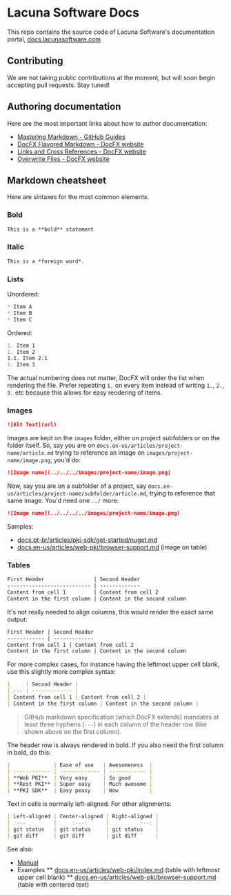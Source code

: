 # Lacuna Software Docs

This repo contains the source code of Lacuna Software's documentation portal, [docs.lacunasoftware.com](https://docs.lacunasoftware.com)

## Contributing

We are not taking public contributions at the moment, but will soon begin accepting pull requests. Stay tuned!

## Authoring documentation

Here are the most important links about how to author documentation:

* [Mastering Markdown - GitHub Guides](https://guides.github.com/features/mastering-markdown/)
* [DocFX Flavored Markdown - DocFX website](https://dotnet.github.io/docfx/spec/docfx_flavored_markdown.html)
* [Links and Cross References - DocFX website](https://dotnet.github.io/docfx/tutorial/links_and_cross_references.html)
* [Overwrite Files - DocFX website](https://dotnet.github.io/docfx/tutorial/intro_overwrite_files.html)

## Markdown cheatsheet

Here are sintaxes for the most common elements.

### Bold

```md
This is a **bold** statement
```

### Italic

```md
This is a *foreign word*.
```

### Lists

Unordered:

```md
* Item A
* Item B
* Item C
```

Ordered:

```md
1. Item 1
1. Item 2
1.1. Item 2.1
1. Item 3
```

The actual numbering does not matter, DocFX will order the list when rendering the file. Prefer repeating `1.` on every item instead of writing `1.`, `2.`, `3.` etc because this allows for easy reodering of items.

### Images

```md
![Alt Text](url)
```

Images are kept on the `images` folder, either on project subfolders or on the folder itself. So, say you are on `docs.en-us/articles/project-name/article.md` trying to reference an image on `images/project-name/image.png`, you'd do:

```md
![Image name](../../../images/project-name/image.png)
```

Now, say you are on a subfolder of a project, say `docs.en-us/articles/project-name/subfolder/article.md`, trying to reference that same image. You'd need one `../` more:

```md
![Image name](../../../../images/project-name/image.png)
```

Samples:

* [docs.pt-br/articles/pki-sdk/get-started/nuget.md](docs.pt-br/articles/pki-sdk/get-started/nuget.md)
* [docs.en-us/articles/web-pki/browser-support.md](docs.en-us/articles/web-pki/browser-support.md) (image on table)

### Tables

```md
First Header                | Second Header
--------------------------- | -------------
Content from cell 1         | Content from cell 2
Content in the first column | Content in the second column
```

It's not really needed to align columns, this would render the exact same output:

```md
First Header | Second Header
------------ | -------------
Content from cell 1 | Content from cell 2
Content in the first column | Content in the second column
```

For more complex cases, for instance having the leftmost upper cell blank, use this slightly more complex syntax:

```md
|     | Second Header |
| --- | ------------- |
| Content from cell 1 | Content from cell 2 |
| Content in the first column | Content in the second column |
```

> GitHub markdown specification (which DocFX extends) mandates at least three hyphens (`---`) in each column of the header row (like shown above on the first column).

The header row is always rendered in bold. If you also need the first column in bold, do this:

```md
|              | Ease of use   | Awesomeness  |
| ------------ | ------------- | ------------ |
| **Web PKI**  | Very easy     | So good      |
| **Rest PKI** | Super easy    | Much awesome |
| **PKI SDK**  | Easy peasy    | Wow          | 
```

Text in cells is normally left-aligned. For other alignments:

```md
| Left-aligned | Center-aligned | Right-aligned |
| :---         |     :---:      |          ---: |
| git status   | git status     | git status    |
| git diff     | git diff       | git diff      |
```

See also:

* [Manual](https://help.github.com/articles/organizing-information-with-tables/)
* Examples
** [docs.en-us/articles/web-pki/index.md](docs.en-us/articles/web-pki/index.md) (table with leftmost upper cell blank)
** [docs.en-us/articles/web-pki/browser-support.md](docs.en-us/articles/web-pki/browser-support.md) (table with centered text)

